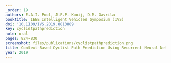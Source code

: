 ```yaml
---
_order: 19
authors: E.A.I. Pool, J.F.P. Kooij, D.M. Gavrila
booktitle: IEEE Intelligent Vehicles Symposium (IVS)
doi: '10.1109/IVS.2019.8813889 '
key: cyclistpathprediction
note: oral
pages: 824-830
screenshot: files/publications/cyclistpathprediction.png
title: Context-Based Cyclist Path Prediction Using Recurrent Neural Networks
year: 2019
---
```


